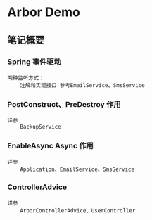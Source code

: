 Arbor Demo
================================
##  笔记概要
### Spring 事件驱动 
    两种监听方式：
        注解和实现接口 参考EmailService、SmsService
### PostConstruct、PreDestroy 作用
    详参
        BackupService
### EnableAsync Async 作用
    详参
        Application、EmailService、SmsService
        
### ControllerAdvice
    详参 
        ArborControllerAdvice、UserController
